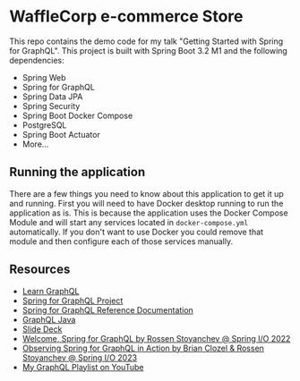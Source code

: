 # WaffleCorp e-commerce Store

This repo contains the demo code for my talk "Getting Started with Spring for GraphQL". This project is built with
Spring Boot 3.2 M1 and the following dependencies: 

- Spring Web
- Spring for GraphQL
- Spring Data JPA
- Spring Security 
- Spring Boot Docker Compose
- PostgreSQL
- Spring Boot Actuator 
- More...

## Running the application

There are a few things you need to know about this application to get it up and running. First you will need to have Docker
desktop running to run the application as is. This is because the application uses the Docker Compose Module and will start
any services located in `docker-compose.yml` automatically. If you don't want to use Docker you could remove that module and then configure each of those services manually.

## Resources

- [Learn GraphQL](https://graphql.org/learn/)
- [Spring for GraphQL Project](https://spring.io/projects/spring-graphql)
- [Spring for GraphQL Reference Documentation](https://docs.spring.io/spring-graphql/docs/1.0.0-SNAPSHOT/reference/html/)
- [GraphQL Java](https://www.graphql-java.com/)
- [Slide Deck](./SpringForGraphQL.pdf)
- [Welcome, Spring for GraphQL by Rossen Stoyanchev @ Spring I/O 2022](https://www.youtube.com/watch?v=FMZckqbPGq0)
- [Observing Spring for GraphQL in Action by Brian Clozel & Rossen Stoyanchev @ Spring I/O 2023](https://www.youtube.com/watch?v=UhgmOOjjjyw)
- [My GraphQL Playlist on YouTube](https://www.youtube.com/playlist?list=PLZV0a2jwt22slmUC9iwGGWfRQRIhs1ELa)